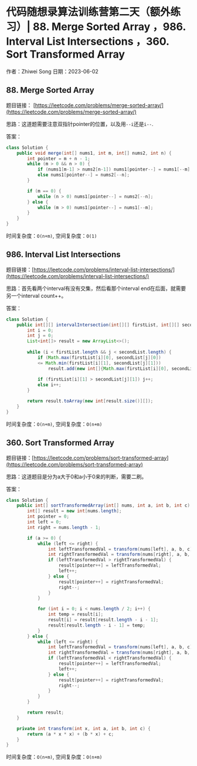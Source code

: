 # 代码随想录算法训练营第二天（额外练习）| 88. Merge Sorted Array ，986. Interval List Intersections ，360. Sort Transformed Array
作者：Zhiwei Song 
日期：2023-06-02

## 88. Merge Sorted Array
题目链接： [https://leetcode.com/problems/merge-sorted-array/](https://leetcode.com/problems/merge-sorted-array/)

思路：这道题需要注意双指针pointer的位置，以及用``--i``还是``i--``.

答案：

```java
class Solution {
    public void merge(int[] nums1, int m, int[] nums2, int n) {
        int pointer = m + n - 1;
        while (m > 0 && n > 0) {
            if (nums1[m-1] > nums2[n-1]) nums1[pointer--] = nums1[--m];
            else nums1[pointer--] = nums2[--n];
        }

        if (m == 0) {
            while (n > 0) nums1[pointer--] = nums2[--n];
        } else {
            while (m > 0) nums1[pointer--] = nums1[--m];
        }
    }
}
```

时间复杂度：``O(n+m)``, 空间复杂度：``O(1)``

## 986. Interval List Intersections

题目链接：[https://leetcode.com/problems/interval-list-intersections/](https://leetcode.com/problems/interval-list-intersections/)

思路：首先看两个interval有没有交集，然后看那个interval end在后面，就需要另一个interval count++。

答案：

```java
class Solution {
    public int[][] intervalIntersection(int[][] firstList, int[][] secondList) {
        int i = 0;
        int j = 0;
        List<int[]> result = new ArrayList<>();
        
        while (i < firstList.length && j < secondList.length) {
            if (Math.max(firstList[i][0], secondList[j][0]) 
            <= Math.min(firstList[i][1], secondList[j][1]))
                result.add(new int[]{Math.max(firstList[i][0], secondList[j][0]), Math.min(firstList[i][1], secondList[j][1])});
            
            if (firstList[i][1] > secondList[j][1]) j++;
            else i++;
        }

        return result.toArray(new int[result.size()][]);
    }
}
```

时间复杂度：``O(n+m)``, 空间复杂度：``O(n+m)``

## 360. Sort Transformed Array
题目链接：[https://leetcode.com/problems/sort-transformed-array](https://leetcode.com/problems/sort-transformed-array)

思路：这道题目是分为a大于0和a小于0来的判断，需要二刷。

答案：

```java
class Solution {
    public int[] sortTransformedArray(int[] nums, int a, int b, int c) {
        int[] result = new int[nums.length];
        int pointer = 0;
        int left = 0;
        int right = nums.length - 1;

        if (a >= 0) {
            while (left <= right) {
                int leftTransformedVal = transform(nums[left], a, b, c);
                int rightTransformedVal = transform(nums[right], a, b, c);
                if (leftTransformedVal > rightTransformedVal) {
                    result[pointer++] = leftTransformedVal;
                    left++;
                } else {
                    result[pointer++] = rightTransformedVal;
                    right--;
                }
            }

            for (int i = 0; i < nums.length / 2; i++) {
                int temp = result[i];
                result[i] = result[result.length - i - 1];
                result[result.length - i - 1] = temp;
            }
        } else {
            while (left <= right) {
                int leftTransformedVal = transform(nums[left], a, b, c);
                int rightTransformedVal = transform(nums[right], a, b, c);
                if (leftTransformedVal < rightTransformedVal) {
                    result[pointer++] = leftTransformedVal;
                    left++;
                } else {
                    result[pointer++] = rightTransformedVal;
                    right--;
                }
            }
        }

        return result;
    }

    private int transform(int x, int a, int b, int c) {
        return (a * x * x) + (b * x) + c;
    }
}
```

时间复杂度：``O(n+m)``, 空间复杂度：``O(n+m)``
